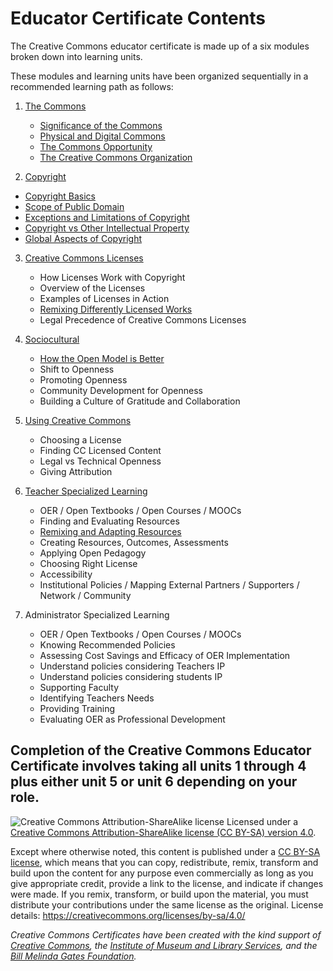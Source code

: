 # Educator Certificate Contents

The Creative Commons educator certificate is made up of a six modules broken down into learning units. 

These modules and learning units have been organized sequentially in a recommended learning path as follows:

1. [The Commons](commons/index.md)
   * [Significance of the Commons](commons/significance.md)
   * [Physical and Digital Commons](commons/physical-digital.md)
   * [The Commons Opportunity](commons/opportunity.md)
   * [The Creative Commons Organization](commons/creative-commons.md)
   
2. [Copyright](copyright/index.md)
  * [Copyright Basics](copyright/basics.md)
  * [Scope of Public Domain](copyright/public-domain.md)  
  * [Exceptions and Limitations of Copyright](copyright/exceptions-limitations.md)
  * [Copyright vs Other Intellectual Property](copyright/other-ip.md)
  * [Global Aspects of Copyright](copyright/global.md)
 
3. [Creative Commons Licenses](licenses/index.md)
   * How Licenses Work with Copyright
   * Overview of the Licenses
   * Examples of Licenses in Action
   * [Remixing Differently Licensed Works](licenses/remixed.md)
   * Legal Precedence of Creative Commons Licenses

4. [Sociocultural](sociocultural/index.md)
   * [How the Open Model is Better](sociocultural/open-better.md)
   * Shift to Openness
   * Promoting Openness
   * Community Development for Openness
   * Building a Culture of Gratitude and Collaboration

5. [Using Creative Commons](using/index.md)
   * Choosing a License
   * Finding CC Licensed Content
   * Legal vs Technical Openness
   * Giving Attribution

   
6. [Teacher Specialized Learning](teachers/index.md)
   * OER / Open Textbooks / Open Courses / MOOCs
   * Finding and Evaluating Resources
   * [Remixing and Adapting Resources](teachers/remixing-oer.md)
   * Creating Resources, Outcomes, Assessments
   * Applying Open Pedagogy
   * Choosing Right License
   * Accessibility
   * Institutional Policies / Mapping External Partners / Supporters / Network / Community

7. Administrator Specialized Learning
   * OER / Open Textbooks / Open Courses / MOOCs
   * Knowing Recommended Policies
   * Assessing Cost Savings and Efficacy of OER Implementation
   * Understand policies considering Teachers IP
   * Understand policies considering students IP
   * Supporting Faculty
   * Identifying Teachers Needs
   * Providing Training
   * Evaluating OER as Professional Development
   
Completion of the Creative Commons Educator Certificate involves taking all units 1 through 4 plus either unit 5 or unit 6 depending on your role. 
----

![Creative Commons Attribution-ShareAlike license](https://github.com/creativecommons/cc-cert-edu/blob/master/images/cc-by-sa-88x31.png "CC BY-SA")
Licensed under a [Creative Commons Attribution-ShareAlike license (CC BY-SA) version 4.0](https://creativecommons.org/licenses/by-sa/4.0/).

Except where otherwise noted, this content is published under a [CC BY-SA license](https://creativecommons.org/licenses/by-sa/4.0/), which means that you can copy, redistribute, remix, transform and build upon the content for any purpose even commercially as long as you give appropriate credit, provide a link to the license, and indicate if changes were made. If you remix, transform, or build upon the material, you must distribute your contributions under the same license as the original.
License details: https://creativecommons.org/licenses/by-sa/4.0/

*Creative Commons Certificates have been created with the kind support of [Creative Commons](http://creativecommons.org/), the [Institute of Museum and Library Services](https://www.imls.gov/), and the [Bill  Melinda Gates Foundation](http://www.gatesfoundation.org/).*